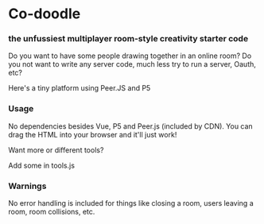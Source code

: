 # Co-doodle
### the unfussiest multiplayer room-style creativity starter code

Do you want to have some people drawing together in an online room?  Do you not want to write any server code, much less try to run a server, Oauth, etc?

Here's a tiny platform using Peer.JS and P5 

### Usage

No dependencies besides Vue, P5 and Peer.js (included by CDN). You can drag the HTML into your browser and it'll just work!  


Want more or different tools?

Add some in tools.js

### Warnings

No error handling is included for things like closing a room, users leaving a room, room collisions, etc.

